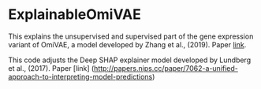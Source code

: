 # ExplainableOmiVAE
This explains the unsupervised and supervised part of the gene expression variant of OmiVAE, a model developed by Zhang et al., (2019). Paper [link](httpsarxiv.org/abs/1908.06278).

This code adjusts the Deep SHAP explainer model developed by Lundberg et al., (2017). Paper [link] (http://papers.nips.cc/paper/7062-a-unified-approach-to-interpreting-model-predictions)
